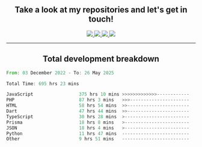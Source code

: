 <h2 align="center">
  Take a look at my repositories and let's get in touch!
</h2>
<p align="center">
  <a href="https://www.instagram.com/rayhanarkan?igsh=MXM3dHhmMTZ3ZWVsaA==">
    <img src="https://img.icons8.com/material-outlined/30/689d6a/instagram.png"/>
  </a>
  <a href="https://www.linkedin.com/in/rayhanarkan/">
    <img src="https://img.icons8.com/material-outlined/30/689d6a/linkedin.png"/>
  </a>
  <a href="">
    <img src="https://img.icons8.com/material-outlined/30/689d6a/geography.png"/>
  </a>
  <a href="mailto:rayhanarkan30@gmail.com">
    <img src="https://img.icons8.com/material-outlined/30/689d6a/email.png"/>
  </a>
</p>

---

<h2 align="center">Total development breakdown</h2>

<p align="center">
<!--START_SECTION:waka-->

```rust
From: 03 December 2022 - To: 26 May 2025

Total Time: 695 hrs 23 mins

JavaScript                 375 hrs 10 mins >>>>>>>>>>>>>------------   53.95 %
PHP                        87 hrs 3 mins   >>>----------------------   12.52 %
HTML                       58 hrs 54 mins  >>-----------------------   08.47 %
Dart                       47 hrs 44 mins  >>-----------------------   06.87 %
TypeScript                 30 hrs 28 mins  >------------------------   04.38 %
Prisma                     18 hrs 8 mins   >------------------------   02.61 %
JSON                       18 hrs 4 mins   >------------------------   02.60 %
Python                     11 hrs 47 mins  -------------------------   01.70 %
Other                      9 hrs 51 mins   -------------------------   01.42 %
```

<!--END_SECTION:waka-->
</p>
